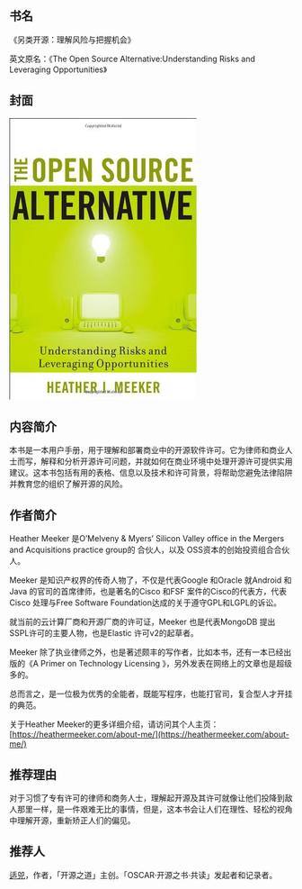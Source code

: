 ##  书名

《另类开源：理解风险与把握机会》

英文原名：《The Open Source Alternative:Understanding Risks and Leveraging Opportunities》

## 封面

![](./face-image/the-open-source-alternative.jpg)

## 内容简介

本书是一本用户手册，用于理解和部署商业中的开源软件许可。它为律师和商业人士而写，解释和分析开源许可问题，并就如何在商业环境中处理开源许可提供实用建议。这本书包括有用的表格、信息以及技术和许可背景，将帮助您避免法律陷阱并教育您的组织了解开源的风险。


## 作者简介

Heather Meeker 是O’Melveny & Myers’ Silicon Valley office in the Mergers and Acquisitions practice group的 合伙人，以及 OSS资本的创始投资组合合伙人。

Meeker 是知识产权界的传奇人物了，不仅是代表Google 和Oracle 就Android 和Java 的官司的首席律师，也是著名的Cisco 和FSF 案件的Cisco的代表方，代表Cisco 处理与Free Software Foundation达成的关于遵守GPL和LGPL的诉讼。

就当前的云计算厂商和开源厂商的许可证，Meeker 也是代表MongoDB 提出SSPL许可的主要人物，也是Elastic 许可v2的起草者。

Meeker 除了执业律师之外，也是著述颇丰的写作者，比如本书，还有一本已经出版的《A Primer on Technology Licensing 》，另外发表在网络上的文章也是超级多的。

总而言之，是一位极为优秀的全能者，既能写程序，也能打官司，复合型人才开挂的典范。

关于Heather Meeker的更多详细介绍，请访问其个人主页：[https://heathermeeker.com/about-me/](https://heathermeeker.com/about-me/)

## 推荐理由

对于习惯了专有许可的律师和商务人士，理解起开源及其许可就像让他们投降到敌人那里一样，是一件艰难无比的事情，但是，这本书会让人们在理性、轻松的视角中理解开源，重新矫正人们的偏见。

## 推荐人

[适兕](https://opensourceway.community/all_about_kuosi)，作者，「开源之道」主创。「OSCAR·开源之书·共读」发起者和记录者。

